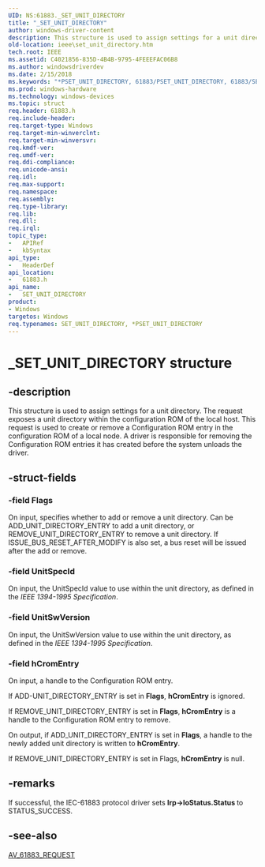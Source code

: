 ```yaml
---
UID: NS:61883._SET_UNIT_DIRECTORY
title: "_SET_UNIT_DIRECTORY"
author: windows-driver-content
description: This structure is used to assign settings for a unit directory.
old-location: ieee\set_unit_directory.htm
tech.root: IEEE
ms.assetid: C4021856-835D-4B4B-9795-4FEEEFAC06B8
ms.author: windowsdriverdev
ms.date: 2/15/2018
ms.keywords: "*PSET_UNIT_DIRECTORY, 61883/PSET_UNIT_DIRECTORY, 61883/SET_UNIT_DIRECTORY, IEEE.set_unit_directory, PSET_UNIT_DIRECTORY, PSET_UNIT_DIRECTORY structure pointer [Buses], SET_UNIT_DIRECTORY, SET_UNIT_DIRECTORY structure [Buses], _SET_UNIT_DIRECTORY"
ms.prod: windows-hardware
ms.technology: windows-devices
ms.topic: struct
req.header: 61883.h
req.include-header: 
req.target-type: Windows
req.target-min-winverclnt: 
req.target-min-winversvr: 
req.kmdf-ver: 
req.umdf-ver: 
req.ddi-compliance: 
req.unicode-ansi: 
req.idl: 
req.max-support: 
req.namespace: 
req.assembly: 
req.type-library: 
req.lib: 
req.dll: 
req.irql: 
topic_type:
-	APIRef
-	kbSyntax
api_type:
-	HeaderDef
api_location:
-	61883.h
api_name:
-	SET_UNIT_DIRECTORY
product:
- Windows
targetos: Windows
req.typenames: SET_UNIT_DIRECTORY, *PSET_UNIT_DIRECTORY
---
```


# _SET_UNIT_DIRECTORY structure


## -description


This structure is used to assign settings for a unit directory.  The  request exposes a unit directory within the configuration ROM of the local host. This request is used to create or remove a Configuration ROM entry in the configuration ROM of a local node. A driver is responsible for removing the Configuration ROM entries it has created before the system unloads the driver. 


## -struct-fields




### -field Flags

On input, specifies whether to add or remove a unit directory. Can be ADD_UNIT_DIRECTORY_ENTRY to add a unit directory, or REMOVE_UNIT_DIRECTORY_ENTRY to remove a unit directory. If ISSUE_BUS_RESET_AFTER_MODIFY is also set, a bus reset will be issued after the add or remove.


### -field UnitSpecId

On input, the UnitSpecId value to use within the unit directory, as defined in the <i>IEEE 1394-1995 Specification</i>. 


### -field UnitSwVersion

On input, the UnitSwVersion value to use within the unit directory, as defined in the <i>IEEE 1394-1995 Specification</i>. 


### -field hCromEntry

On input, a handle to the Configuration ROM entry. 

If ADD-UNIT_DIRECTORY_ENTRY is set in <b>Flags</b>, <b>hCromEntry</b> is ignored. 

If REMOVE_UNIT_DIRECTORY_ENTRY is set in <b>Flags</b>, <b>hCromEntry</b> is a handle to the Configuration ROM entry to remove. 

On output, if ADD_UNIT_DIRECTORY_ENTRY is set in <b>Flags</b>, a handle to the newly added unit directory is written to <b>hCromEntry</b>. 

If REMOVE_UNIT_DIRECTORY_ENTRY is set in Flags, <b>hCromEntry</b> is null.


## -remarks



If successful, the IEC-61883 protocol driver sets <b>Irp-&gt;IoStatus.Status </b>to STATUS_SUCCESS. 




## -see-also




<a href="https://msdn.microsoft.com/library/windows/hardware/ff537008">AV_61883_REQUEST</a>
 

 

